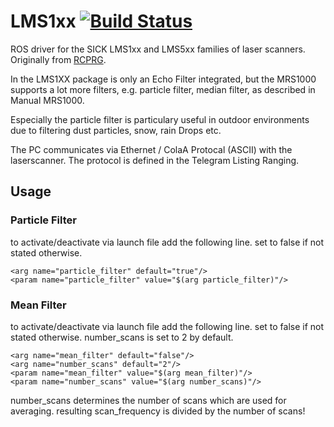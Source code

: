 LMS1xx [![Build Status](https://travis-ci.org/clearpathrobotics/LMS1xx.svg?branch=master)](https://travis-ci.org/clearpathrobotics/LMS1xx)
======

ROS driver for the SICK LMS1xx and LMS5xx families of laser scanners. Originally from [RCPRG](https://github.com/RCPRG-ros-pkg/RCPRG_laser_drivers).

In the LMS1XX package is only an Echo Filter integrated, but the MRS1000 supports a lot more filters, e.g. particle filter, median filter, as described in Manual MRS1000.

Especially the particle filter is particulary useful in outdoor environments due to filtering dust particles, snow, rain Drops etc.

The PC communicates via Ethernet / ColaA Protocal (ASCII) with the laserscanner. The protocol is defined in the Telegram Listing Ranging.

## Usage
### Particle Filter
to activate/deactivate via launch file add the following line. set to false if not stated otherwise.

```
<arg name="particle_filter" default="true"/>
<param name="particle_filter" value="$(arg particle_filter)"/>
```

### Mean Filter
to activate/deactivate via launch file add the following line. set to false if not stated otherwise. number_scans is set to 2 by default.

```
<arg name="mean_filter" default="false"/>
<arg name="number_scans" default="2"/>
<param name="mean_filter" value="$(arg mean_filter)"/>
<param name="number_scans" value="$(arg number_scans)"/>
``` 
number_scans determines the number of scans which are used for averaging. resulting scan_frequency is divided by the number of scans!
